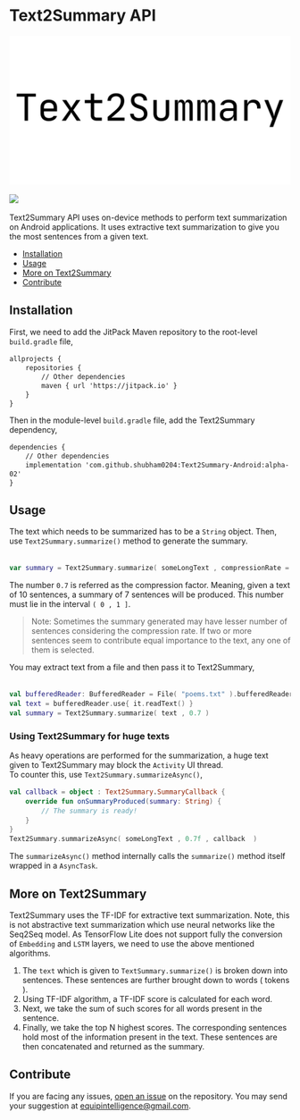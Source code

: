 
# Text2Summary API

![](text2summary_banner.png)

[![](https://jitpack.io/v/shubham0204/Text2Summary-Android.svg)](https://jitpack.io/#shubham0204/Text2Summary-Android)

Text2Summary API uses on-device methods to perform text summarization on Android applications. It uses extractive text summarization 
to give you the most sentences from a given text.

* [Installation](#installation)
* [Usage](#usage)
* [More on Text2Summary](#more-on-text2summary)
* [Contribute](#contribute)

## Installation

First, we need to add the JitPack Maven repository to the root-level `build.gradle` file,

```
allprojects {
    repositories {
        // Other dependencies
        maven { url 'https://jitpack.io' }
    }
}
```

Then in the module-level `build.gradle` file, add the Text2Summary dependency,

```
dependencies {
    // Other dependencies
    implementation 'com.github.shubham0204:Text2Summary-Android:alpha-02'
}
```

## Usage

The text which needs to be summarized has to be a `String` object. Then,
use `Text2Summary.summarize()` method to generate the summary.

```kotlin

var summary = Text2Summary.summarize( someLongText , compressionRate = 0.7 )

```
The number `0.7` is referred as the compression factor. Meaning, given a text of 10 sentences, a summary of 7 sentences will be
produced. This number must lie in the interval `( 0 , 1 ]`.

> Note: Sometimes the summary generated may have lesser number of sentences considering the compression rate. If two or more
sentences seem to contribute equal importance to the text, any one of them is selected.

You may extract text from a file and then pass it to Text2Summary,

```kotlin

val bufferedReader: BufferedReader = File( "poems.txt" ).bufferedReader()
val text = bufferedReader.use{ it.readText() }
val summary = Text2Summary.summarize( text , 0.7 )

```

### Using Text2Summary for huge texts

As heavy operations are performed for the summarization, a huge text given to Text2Summary may block the `Activity` UI thread.  
To counter this, use `Text2Summary.summarizeAsync()`,

```kotlin
val callback = object : Text2Summary.SummaryCallback {
    override fun onSummaryProduced(summary: String) {
        // The summary is ready!
    }
}
Text2Summary.summarizeAsync( someLongText , 0.7f , callback  )
```

The `summarizeAsync()` method internally calls the `summarize()` method itself wrapped in a `AsyncTask`.

## More on Text2Summary

Text2Summary uses the TF-IDF for extractive text summarization. Note, this is not abstractive text summarization which
use neural networks like the Seq2Seq model. As TensorFlow Lite does not support fully the conversion of `Embedding` and `LSTM`
layers, we need to use the above mentioned algorithms.

1. The `text` which is given to `TextSummary.summarize()` is broken down into sentences. These sentences are further brought down
to words ( tokens ).
2. Using TF-IDF algorithm, a TF-IDF score is calculated for each word.
3. Next, we take the sum of such scores for all words present in the sentence.
4. Finally, we take the top N highest scores. The corresponding sentences hold most of the information present in the text. These
sentences are then concatenated and returned as the summary.

## Contribute

If you are facing any issues, [open an issue](https://github.com/shubham0204/Text2Summary/issues) on the repository. You may
send your suggestion at equipintelligence@gmail.com.





